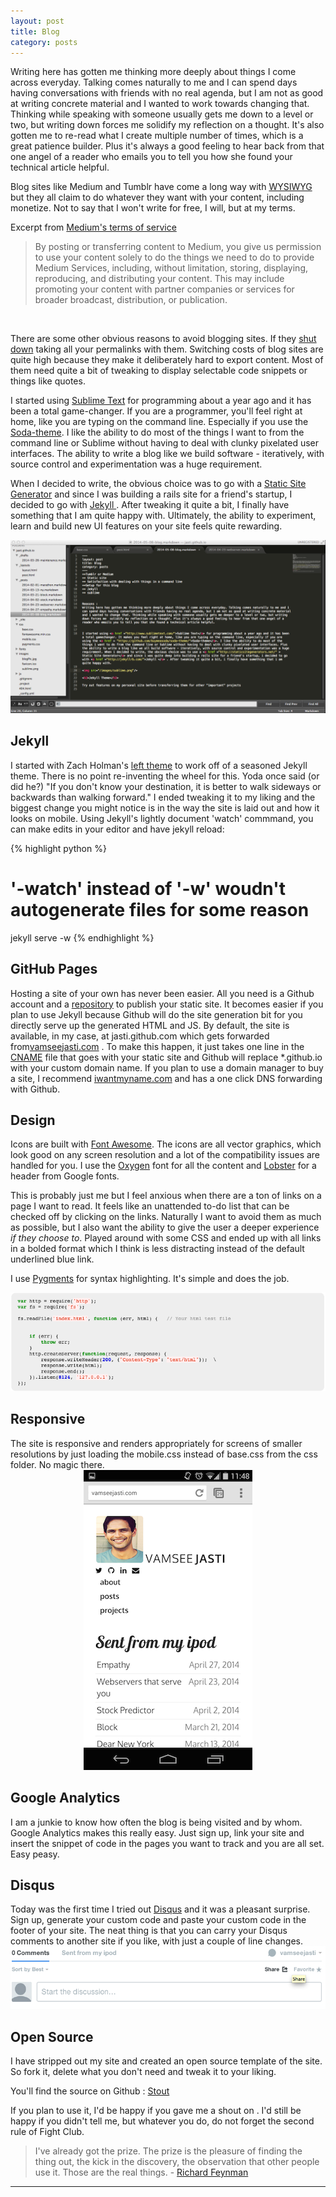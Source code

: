 ```yaml
---
layout: post
title: Blog
category: posts
---
```


Writing here has gotten me thinking more deeply about things I come across everyday. Talking comes naturally to me and I can spend days having conversations with friends with no real agenda, but I am not as good at writing concrete material and I wanted to work towards changing that. Thinking while speaking with someone usually gets me down to a level or two, but writing down forces me  solidify my reflection on a thought. It's also gotten me to re-read what I create multiple number of times, which is a great patience builder. Plus it's always a good feeling to hear back from that one angel of a reader who emails you to tell you how she found your technical article helpful.

Blog sites like Medium and Tumblr have come a long way with <a href ="http://en.wikipedia.org/wiki/WYSIWYG">WYSIWYG</a> but they all claim to do whatever they want with your content, including monetize. Not to say that I won't write for free, I will, but at my terms.

Excerpt from <a href ="https://medium.com/p/9db0094a1e0f">Medium's terms of service</a> 
<blockquote>
By posting or transferring content to Medium, you give us permission to use your content solely to do the things we need to do to provide Medium Services, including, without limitation, storing, displaying, reproducing, and distributing your content. This may include promoting your content with partner companies or services for broader broadcast, distribution, or publication.
</blockquote>
<br>
 
There are some other obvious reasons to avoid blogging sites. If they <a href ="http://en.wikipedia.org/wiki/Posterous#Shutting_down_Posterous_and_building_PostHaven">shut down</a> taking all your permalinks with them. Switching costs of blog sites are quite high because they make it deliberately hard to export content. Most of them need quite a bit of tweaking to display selectable code snippets or things like quotes.

I started using <a href ="http://www.sublimetext.com/">Sublime Text</a> for programming about a year ago and it has been a total game-changer. If you are a programmer, you'll feel right at home, like you are typing on the command line. Especially if you use the <a href = "https://github.com/buymeasoda/soda-theme/">Soda-theme</a>. I like the ability to do most of the things I want to from the command line or Sublime without having to deal with clunky pixelated user interfaces. The ability to write a blog like we build software - iteratively, with source control and experimentation was a huge requirement.

When I decided to write, the obvious choice was to go with a <a href ="http://staticsitegenerators.net/" > Static Site Generator</a> and since I was building a rails site for a friend's startup, I decided to go with <a href ="http://jekyllrb.com/">Jekyll </a>. After tweaking it quite a bit, I finally have something that I am quite happy with.
Ultimately, the ability to experiment, learn and build new UI features on your site feels quite rewarding. 

<img src="/images/blog/sublime.png"/>


<h2>Jekyll</h2>
I started with Zach Holman's <a href ="https://github.com/holman/left">left theme</a> to work off of a seasoned Jekyll theme. There is no point re-inventing the wheel for this. Yoda once said (or did he?) "If you don't know your destination, it is better to walk sideways or backwards than walking forward." I ended tweaking it to my liking and the biggest change you might notice is in the way the site is laid out and how it looks on mobile.
Using Jekyll's lightly document 'watch' commmand, you can make edits in your editor and have jekyll reload:

{% highlight python %}
# '-watch' instead of '-w' woudn't autogenerate files for some reason
jekyll serve -w
{% endhighlight %}


<h2>GitHub Pages</h2>
Hosting a site of your own has never been easier. All you need is a Github account and a <a href ="https://github.com/jasti/jasti.github.io"> repository</a> to publish your static site. It becomes easier if you plan to use Jekyll because Github will do the site generation bit for you directly serve up the generated HTML and JS.
By default, the site is available, in my case, at jasti.github.com which gets forwarded from<a href ="http://vamseejasti.com">vamseejasti.com</a> . To make this happen, it just takes one line in the  <a href ="http://en.wikipedia.org/wiki/CNAME_record">CNAME</a> file that goes with your static site and Github will replace *.github.io with your custom domain name.
If you plan to use a domain manager to buy a site, I recommend <a href ="https://iwantmyname.com/">iwantmyname.com</a> and has a one click DNS forwarding with Github. 

<h2>Design</h2>
Icons are built with <a href ="http://fortawesome.github.io/Font-Awesome/">Font Awesome</a>. The icons are all vector graphics, which look good on any screen resolution and a lot of the compatibility issues are handled for you.
I use the <a href ="https://www.google.com/fonts/specimen/Oxygen">Oxygen</a> font for all the content and <a href ="http://www.google.com/fonts/specimen/Lobster">Lobster</a> for a header from Google fonts.

This is probably just me but I feel anxious when there are a ton of links on a page I want to read. It feels like an unattended to-do list that can be checked off by clicking on the links. Naturally I want to avoid them as much as possible, but I also want the ability to give the user a deeper experience <i>if they choose to</i>. Played around with some CSS and ended up with all links in a bolded format which I think is less distracting instead of the default underlined blue link. 

I use <a href ="http://pygments.org/">Pygments</a> for syntax highlighting. It's simple and does the job.

<img src="/images/blog/pygments.png"/>


<h2>Responsive</h2>
The site is responsive and renders appropriately for screens of smaller resolutions by just loading the mobile.css instead of base.css from the css folder. No magic there.
<center>
<img src="/images/blog/mobile.png"/>
</center>

<h2>Google Analytics</h2>
I am a junkie to know how often the blog is being visited and by whom. Google Analytics makes this really easy. Just sign up, link your site and insert the snippet of code in the pages you want to track and you are all set. Easy peasy.

<h2>Disqus</h2>
Today was the first time I tried out  <a href ="http://disqus.com/">Disqus</a> and it was a pleasant surprise. Sign up, generate your custom code and paste your custom code in the footer of your site. The neat thing is that you can carry your Disqus comments to another site if you like, with just a couple of line changes. 

<img src="/images/blog/disqus.png"/>

<h2>Open Source</h2>
I have stripped out my site and created an open source template of the site. So fork it, delete what you don't need and tweak it to your liking. 

You'll find the source on Github : <a href ="https://github.com/jasti/stout">Stout</a>

If you plan to use it, I'd be happy if you gave me a shout on <a href="https://twitter.com/vamseejasti" target="_blank"><i class="icon icon-twitter"></i></a>. I'd still be happy if you didn't tell me, but whatever you do, do not forget the second rule of Fight Club.

<blockquote>
I've already got the prize. The prize is the pleasure of finding the thing out, the kick in the discovery, the observation that other people use it. Those are the real things. - <a href ="https://www.youtube.com/watch?v=Bgaw9qe7DEE#t=1466">Richard Feynman</a>
</blockquote>

---